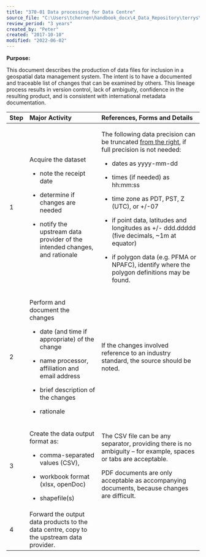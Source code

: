 ```yaml
---
title: "370-01 Data processing for Data Centre"
source_file: "C:\Users\tchernen\handbook_docx\4_Data_Repository\terrys\370 data handling best practices\370-01 Data processing for Data Centre.docx"
review_period: "3 years"
created_by: "Peter"
created: "2017-10-10"
modified: "2022-06-02"
---
```


**Purpose:**

This document describes the production of data files for inclusion in a geospatial data management system. The intent is to have a documented and traceable list of changes that can be examined by others. This lineage process results in version control, lack of ambiguity, confidence in the resulting product, and is consistent with international metadata documentation.

<table>
<colgroup>
<col style="width: 9%" />
<col style="width: 37%" />
<col style="width: 52%" />
</colgroup>
<thead>
<tr>
<th style="text-align: left;"><strong>Step</strong></th>
<th style="text-align: left;"><strong>Major Activity</strong></th>
<th style="text-align: left;"><strong>References, Forms and Details</strong></th>
</tr>
</thead>
<tbody>
<tr>
<td style="text-align: left;">1</td>
<td style="text-align: left;"><p>Acquire the dataset</p>
<ul>
<li><p>note the receipt date</p></li>
<li><p>determine if changes are needed</p></li>
<li><p>notify the upstream data provider of the intended changes, and rationale</p></li>
</ul></td>
<td style="text-align: left;"><p>The following data precision can be truncated <u>from the right</u>, if full precision is not needed:</p>
<ul>
<li><p>dates as yyyy-mm-dd</p></li>
<li><p>times (if needed) as hh:mm:ss</p></li>
<li><p>time zone as PDT, PST, Z (UTC), or +/-07</p></li>
<li><p>if point data, latitudes and longitudes as +/- ddd.ddddd (five decimals, ~1m at equator)</p></li>
<li><p>if polygon data (e.g. PFMA or NPAFC), identify where the polygon definitions may be found.</p></li>
</ul></td>
</tr>
<tr>
<td style="text-align: left;">2</td>
<td style="text-align: left;"><p>Perform and document the changes</p>
<ul>
<li><p>date (and time if appropriate) of the change</p></li>
<li><p>name processor, affiliation and email address</p></li>
<li><p>brief description of the changes</p></li>
<li><p>rationale</p></li>
</ul></td>
<td style="text-align: left;">If the changes involved reference to an industry standard, the source should be noted.</td>
</tr>
<tr>
<td style="text-align: left;">3</td>
<td style="text-align: left;"><p>Create the data output format as:</p>
<ul>
<li><p>comma-separated values (CSV),</p></li>
<li><p>workbook format (xlsx, openDoc)</p></li>
<li><p>shapefile(s)</p></li>
</ul></td>
<td style="text-align: left;"><p>The CSV file can be any separator, providing there is no ambiguity – for example, spaces or tabs are acceptable.</p>
<p>PDF documents are only acceptable as accompanying documents, because changes are difficult.</p></td>
</tr>
<tr>
<td style="text-align: left;">4</td>
<td style="text-align: left;">Forward the output data products to the data centre, copy to the upstream data provider.</td>
<td style="text-align: left;"></td>
</tr>
</tbody>
</table>
